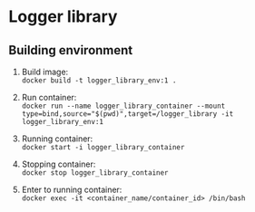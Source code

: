 # Logger library

## Building environment

1. Build image: </br>
`docker build -t logger_library_env:1 .`

2. Run container: </br>
`docker run --name logger_library_container --mount type=bind,source="$(pwd)",target=/logger_library -it logger_library_env:1`

3. Running container: </br>
`docker start -i logger_library_container`

4. Stopping container: </br>
`docker stop logger_library_container`

5. Enter to running container: </br>
`docker exec -it <container_name/container_id> /bin/bash `